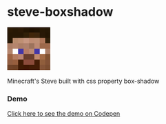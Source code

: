 # steve-boxshadow
![Steve Image](steve.png)

Minecraft's Steve built with css property box-shadow

### Demo

[Click here to see the demo on Codepen](http://codepen.io/IanRamosC/full/yNRoKa/)
